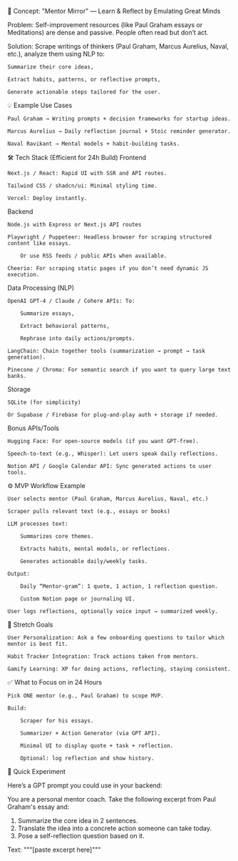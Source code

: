 🧠 Concept: "Mentor Mirror" — Learn & Reflect by Emulating Great Minds

Problem: Self-improvement resources (like Paul Graham essays or Meditations) are dense and passive. People often read but don’t act.

Solution: Scrape writings of thinkers (Paul Graham, Marcus Aurelius, Naval, etc.), analyze them using NLP to:

    Summarize their core ideas,

    Extract habits, patterns, or reflective prompts,

    Generate actionable steps tailored for the user.

💡 Example Use Cases

    Paul Graham → Writing prompts + decision frameworks for startup ideas.

    Marcus Aurelius → Daily reflection journal + Stoic reminder generator.

    Naval Ravikant → Mental models + habit-building tasks.

🛠️ Tech Stack (Efficient for 24h Build)
Frontend

    Next.js / React: Rapid UI with SSR and API routes.

    Tailwind CSS / shadcn/ui: Minimal styling time.

    Vercel: Deploy instantly.

Backend

    Node.js with Express or Next.js API routes

    Playwright / Puppeteer: Headless browser for scraping structured content like essays.

        Or use RSS feeds / public APIs when available.

    Cheerio: For scraping static pages if you don’t need dynamic JS execution.

Data Processing (NLP)

    OpenAI GPT-4 / Claude / Cohere APIs: To:

        Summarize essays,

        Extract behavioral patterns,

        Rephrase into daily actions/prompts.

    LangChain: Chain together tools (summarization → prompt → task generation).

    Pinecone / Chroma: For semantic search if you want to query large text banks.

Storage

    SQLite (for simplicity)

    Or Supabase / Firebase for plug-and-play auth + storage if needed.

Bonus APIs/Tools

    Hugging Face: For open-source models (if you want GPT-free).

    Speech-to-text (e.g., Whisper): Let users speak daily reflections.

    Notion API / Google Calendar API: Sync generated actions to user tools.

⚙️ MVP Workflow Example

    User selects mentor (Paul Graham, Marcus Aurelius, Naval, etc.)

    Scraper pulls relevant text (e.g., essays or books)

    LLM processes text:

        Summarizes core themes.

        Extracts habits, mental models, or reflections.

        Generates actionable daily/weekly tasks.

    Output:

        Daily “Mentor-gram”: 1 quote, 1 action, 1 reflection question.

        Custom Notion page or journaling UI.

    User logs reflections, optionally voice input → summarized weekly.

🚀 Stretch Goals

    User Personalization: Ask a few onboarding questions to tailor which mentor is best fit.

    Habit Tracker Integration: Track actions taken from mentors.

    Gamify Learning: XP for doing actions, reflecting, staying consistent.

✅ What to Focus on in 24 Hours

    Pick ONE mentor (e.g., Paul Graham) to scope MVP.

    Build:

        Scraper for his essays.

        Summarizer + Action Generator (via GPT API).

        Minimal UI to display quote + task + reflection.

        Optional: log reflection and show history.

🧪 Quick Experiment

Here’s a GPT prompt you could use in your backend:

You are a personal mentor coach. Take the following excerpt from Paul Graham's essay and:
1. Summarize the core idea in 2 sentences.
2. Translate the idea into a concrete action someone can take today.
3. Pose a self-reflection question based on it.

Text: """[paste excerpt here]"""